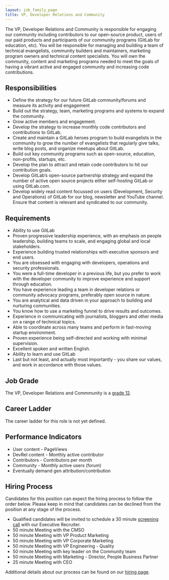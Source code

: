 ```yaml
---
layout: job_family_page
title: VP, Developer Relations and Community
---
```


The VP, Developer Relations and Community is responsible for engaging our community including contributors to our open-source product, users of our paid products and participants of our community programs (GitLab for education, etc). You will be responsible for managing and building a team of technical evangelists, community builders and maintainers, marketing program owners and technical content specialists. You will own the community, content and marketing programs needed to meet the goals of having a vibrant active and engaged community and increasing code contributions.

## Responsibilities
* Define the strategy for our future GitLab community/forums and measure its activity and engagement
* Build out the strategy, team, marketing programs and systems to expand the community.  
* Grow active members and engagement.  
* Develop the strategy to increase monthly code contributors and contributions to GitLab.
* Create and maintain a GitLab heroes program to build evangelists in the community to grow the number of evangelists that regularly give talks, write blog posts, and organize meetups about GitLab.
* Build out key community programs such as open-source, education, non-profits, startups, etc.
* Develop the plan to attract and retain code contributors to hit our contribution goals.
* Develop GitLab’s open-source partnership strategy and expand the number of active open source projects either self-hosting GitLab or using GitLab.com.
* Develop widely read content focussed on users (Development, Security and Operations) of GitLab for our blog, newsletter and YouTube channel. Ensure that content is relevant and syndicated to our community.

## Requirements
* Ability to use GitLab
* Proven progressive leadership experience, with an emphasis on people leadership, building teams to scale, and engaging global and local stakeholders.
* Experience building trusted relationships with executive sponsors and end users.
* You are obsessed with engaging with developers, operations and security professionals. 
* You were a full-time developer in a previous life, but you prefer to work with the developer community to improve experience and support through education.
* You have experience leading a team in developer relations or community advocacy programs, preferably open source in nature.
* You are analytical and data driven in your approach to building and nurturing communities.
* You know how to use a marketing funnel to drive results and outcomes.
* Experience in communicating with journalists, bloggers and other media on a range of technical topics.
* Able to coordinate across many teams and perform in fast-moving startup environment.
* Proven experience being self-directed and working with minimal supervision.
* Excellent spoken and written English.
* Ability to learn and use GitLab
* Last but not least, and actually most importantly - you share our values, and work in accordance with those values.

## Job Grade
The VP, Developer Relations and Commmunity is a [grade 12](/handbook/total-rewards/compensation/compensation-calculator/#gitlab-job-grades).

## Career Ladder
The career ladder for this role is not yet defined. 

## Performance Indicators
* User content - PageViews
* DevRel content - Monthly active contributor
* Contributors - Contributors per month 
* Community - Monthly active users (forum)
* Eventually demand gen attribution/contribution

## Hiring Process
Candidates for this position can expect the hiring process to follow the order below. Please keep in mind that candidates can be declined from the position at any stage of the process.
* Qualified candidates will be invited to schedule a 30 minute [screening call](/handbook/hiring/interviewing/#screening-call) with our Executive Recruiter.
* 50 minute Meeting with the CMSO
* 50 minute Meeting with VP Product Marketing
* 50 minute Meeting with VP Corporate Marketing 
* 50 minute  Meeting with VP Engineering - Quality
* 50 minute Meeting with key leader on the Community team
* 50 minute Meeting with Marketing - Director, People Business Partner
* 25 minute Meeting with CEO

Additional details about our process can be found on our [hiring page](/handbook/hiring/).

